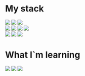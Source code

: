 <h1>My stack</h1>
<div>
  <img src="https://img.icons8.com/color/48/null/golang.png"/>
  <img src="https://img.icons8.com/color/48/null/python--v1.png"/>
  <img src="https://img.icons8.com/color/48/null/sql.png"/>
</div>
<div>
  <img src="https://img.icons8.com/color/48/null/html-5--v1.png"/>
  <img src="https://img.icons8.com/color/48/null/css3.png"/>
  <img src="https://img.icons8.com/color/48/null/javascript--v1.png"/>
  <img src="https://img.icons8.com/color/48/null/react-native.png"/>
<div>
  <img src="https://img.icons8.com/color/48/null/linux--v1.png"/>
  <img src="https://img.icons8.com/color/48/null/visual-studio-code-2019.png"/>
  <img src="https://img.icons8.com/color/48/null/git.png"/>
</div>

<h1>What I`m learning</h1>
<div>
  <img src="https://img.icons8.com/color/48/null/mongodb.png"/>
  <img src="https://img.icons8.com/color/48/null/sass.png"/>
  <img src="https://img.icons8.com/color/48/null/tailwindcss.png"/>
</div>
